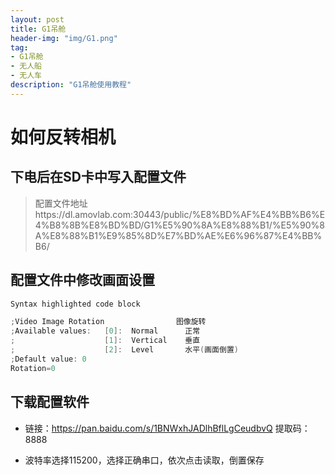 ```yaml
---
layout: post
title: G1吊舱
header-img: "img/G1.png"
tag:
- G1吊舱
- 无人船
- 无人车
description: "G1吊舱使用教程"
---
```


# 如何反转相机

## 下电后在SD卡中写入配置文件

<blockquote>
配置文件地址
https://dl.amovlab.com:30443/public/%E8%BD%AF%E4%BB%B6%E4%B8%8B%E8%BD%BD/G1%E5%90%8A%E8%88%B1/%E5%90%8A%E8%88%B1%E9%85%8D%E7%BD%AE%E6%96%87%E4%BB%B6/
</blockquote>

## 配置文件中修改画面设置

```cpp
Syntax highlighted code block

;Video Image Rotation           	 图像旋转
;Available values:   [0]:  Normal      正常
;	  	             [1]:  Vertical    垂直
;                    [2]:  Level       水平(画面倒置)
;Default value: 0
Rotation=0
```

## 下载配置软件


- 链接：https://pan.baidu.com/s/1BNWxhJADlhBflLgCeudbvQ
  提取码：8888

- 波特率选择115200，选择正确串口，依次点击读取，倒置保存
